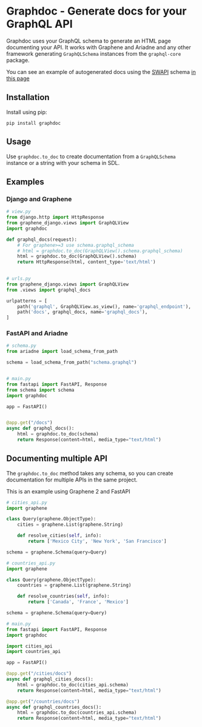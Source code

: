 # Graphdoc - Generate docs for your GraphQL API

Graphdoc uses your GraphQL schema to generate an HTML page documenting your API.
It works with Graphene and Ariadne and any other framework generating `GraphQLSchema`
instances from the `graphql-core` package.

You can see an example of autogenerated docs using the [SWAPI](https://swapi.dev/)
schema [in this page](https://wallee94.github.io/graphdoc/)

## Installation

Install using pip:

    pip install graphdoc

## Usage

Use `graphdoc.to_doc` to create documentation from a `GraphQLSchema` instance 
or a string with your schema in SDL.

## Examples

### Django and Graphene

```python
# view.py
from django.http import HttpResponse
from graphene_django.views import GraphQLView
import graphdoc

def graphql_docs(request):
    # For graphene>=3 use schema.graphql_schema
    # html = graphdoc.to_doc(GraphQLView().schema.graphql_schema)
    html = graphdoc.to_doc(GraphQLView().schema)
    return HttpResponse(html, content_type='text/html')
    

# urls.py
from graphene_django.views import GraphQLView
from .views import graphql_docs

urlpatterns = [
    path('graphql', GraphQLView.as_view(), name='graphql_endpoint'),
    path('docs', graphql_docs, name='graphql_docs'),
]
```

### FastAPI and Ariadne

```python
# schema.py
from ariadne import load_schema_from_path

schema = load_schema_from_path("schema.graphql")


# main.py
from fastapi import FastAPI, Response
from schema import schema
import graphdoc

app = FastAPI()


@app.get("/docs")
async def graphql_docs():
    html = graphdoc.to_doc(schema)
    return Response(content=html, media_type="text/html")
```

## Documenting multiple API

The `graphdoc.to_doc` method takes any schema, so you can create documentation
for multiple APIs in the same project.

This is an example using Graphene 2 and FastAPI

```python
# cities_api.py
import graphene

class Query(graphene.ObjectType):
    cities = graphene.List(graphene.String)

    def resolve_cities(self, info):
        return ['Mexico City', 'New York', 'San Francisco']

schema = graphene.Schema(query=Query)
```

```python
# countries_api.py
import graphene

class Query(graphene.ObjectType):
    countries = graphene.List(graphene.String)

    def resolve_countries(self, info):
        return ['Canada', 'France', 'Mexico']

schema = graphene.Schema(query=Query)
```

```python
# main.py
from fastapi import FastAPI, Response
import graphdoc

import cities_api
import countries_api

app = FastAPI()

@app.get("/cities/docs")
async def graphql_cities_docs():
    html = graphdoc.to_doc(cities_api.schema)
    return Response(content=html, media_type="text/html")

@app.get("/countries/docs")
async def graphql_countries_docs():
    html = graphdoc.to_doc(countries_api.schema)
    return Response(content=html, media_type="text/html")
```
